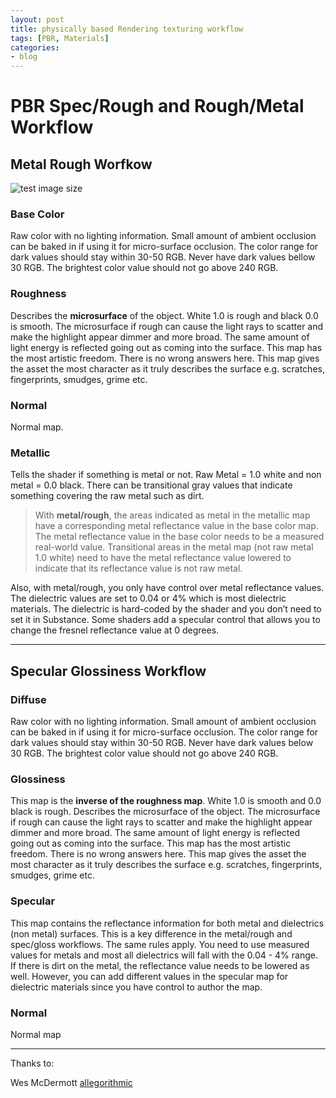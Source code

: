 ```yaml
---
layout: post
title: physically based Rendering texturing workflow
tags: [PBR, Materials]
categories:
- blog
---
```

# PBR Spec/Rough and Rough/Metal Workflow

## Metal Rough Worfkow

![test image size](https://meshlogic.github.io/posts/blender/materials/nodes-pbr-basic-shader/pbr_maps.png)

### Base Color

Raw color with no lighting information. Small amount of ambient occlusion can be baked in if using it for micro-surface occlusion. The color range for dark values should stay within 30-50 RGB. Never have dark values bellow 30 RGB. The brightest color value should not go above 240 RGB.

### Roughness

Describes the **microsurface** of the object. White 1.0 is rough and black 0.0 is smooth. The microsurface if rough can cause the light rays to scatter and make the highlight appear dimmer and more broad. The same amount of light energy is reflected going out as coming into the surface. This map has the most artistic freedom. There is no wrong answers here. This map gives the asset the most character as it truly describes the surface e.g. scratches, fingerprints, smudges, grime etc.

### Normal

Normal map.

### Metallic

Tells the shader if something is metal or not. Raw Metal = 1.0 white and non metal = 0.0 black. There can be transitional gray values that indicate something covering the raw metal such as dirt.

>  With **metal/rough**, the areas indicated as metal in the metallic map have a corresponding metal reflectance value in the base color map. The metal reflectance value in the base color needs to be a measured real-world value. Transitional areas in the metal map (not raw metal 1.0 white) need to have the metal reflectance value lowered to indicate that its reflectance value is not raw metal.

Also, with metal/rough, you only have control over metal reflectance values. The dielectric values are set to 0.04 or 4% which is most dielectric materials. The dielectric is hard-coded by the shader and you don’t need to set it in Substance. Some shaders add a specular control that allows you to change the fresnel reflectance value at 0 degrees.

---

## Specular Glossiness Workflow



### Diffuse 

Raw color with no lighting information. Small amount of ambient occlusion can be baked in if using it for micro-surface occlusion. The color range for dark values should stay within 30-50 RGB. Never have dark values below 30 RGB. The brightest color value should not go above 240 RGB.

### Glossiness 

This map is the **inverse of the roughness map**. White 1.0 is smooth and 0.0 black is rough. Describes the microsurface of the object. The microsurface if rough can cause the light rays to scatter and make the highlight appear dimmer and more broad. The same amount of light energy is reflected going out as coming into the surface. This map has the most artistic freedom. There is no wrong answers here. This map gives the asset the most character as it truly describes the surface e.g. scratches, fingerprints, smudges, grime etc.

### Specular 

This map contains the reflectance information for both metal and dielectrics (non metal) surfaces. This is a key difference in the metal/rough and spec/gloss workflows. The same rules apply. You need to use measured values for metals and most all dielectrics will fall with the 0.04 - 4% range. If there is dirt on the metal, the reflectance value needs to be lowered as well. However, you can add different values in the specular map for dielectric materials since you have control to author the map.

###  Normal 

Normal map

---

Thanks to:

 Wes McDermott [allegorithmic ](https://www.allegorithmic.com/)
